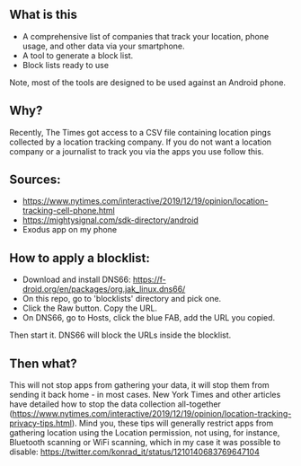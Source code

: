 ## What is this

- A comprehensive list of companies that track your location, phone usage, and other data via your smartphone.
- A tool to generate a block list.
- Block lists ready to use

Note, most of the tools are designed to be used against an Android phone.

## Why?

Recently, The Times got access to a CSV file containing location pings collected by a location tracking company. If you do not want a location company or a journalist to track you via the apps you use follow this.

## Sources:

- https://www.nytimes.com/interactive/2019/12/19/opinion/location-tracking-cell-phone.html
- https://mightysignal.com/sdk-directory/android
- Exodus app on my phone

## How to apply a blocklist:

- Download and install DNS66: https://f-droid.org/en/packages/org.jak_linux.dns66/
- On this repo, go to 'blocklists' directory and pick one.
- Click the Raw button. Copy the URL.
- On DNS66, go to Hosts, click the blue FAB, add the URL you copied.

Then start it. DNS66 will block the URLs inside the blocklist.

## Then what?

This will not stop apps from gathering your data, it will stop them from sending it back home - in most cases. New York Times and other articles have detailed how to stop the data collection all-together (https://www.nytimes.com/interactive/2019/12/19/opinion/location-tracking-privacy-tips.html). Mind you, these tips will generally restrict apps from gathering location using the Location permission, not using, for instance, Bluetooth scanning or WiFi scanning, which in my case it was possible to disable: https://twitter.com/konrad_it/status/1210140683769647104

